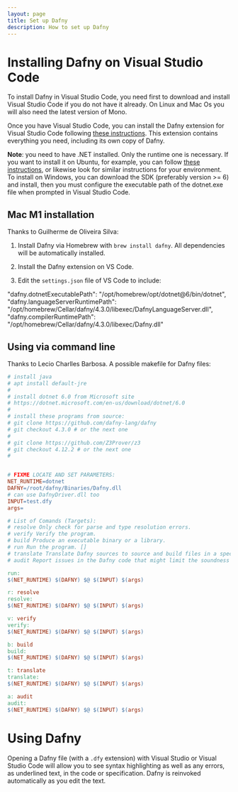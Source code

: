 ```yaml
---
layout: page
title: Set up Dafny
description: How to set up Dafny
---
```


# Installing Dafny on Visual Studio Code

To install Dafny in Visual Studio Code, you need first to download and install Visual Studio Code if you do not have it already. On Linux and Mac Os you will also need the latest version of Mono.

Once you have Visual Studio Code, you can install the Dafny extension for Visual
Studio Code following [these
instructions](https://marketplace.visualstudio.com/items?itemName=dafny-lang.ide-vscode). This
extension contains everything you need, including its own copy of Dafny.

**Note**: you need to have .NET installed. Only the runtime one is necessary. If you want to install it on Ubuntu, for example, you can follow [these instructions](https://docs.microsoft.com/en-us/dotnet/core/install/linux-ubuntu), or likewise look for similar instructions for your environment. To install on Windows, you can download the SDK (preferably version >= 6) and install, then you must configure the executable path of the dotnet.exe file when prompted in Visual Studio Code.

## Mac M1 installation

Thanks to Guilherme de Oliveira Silva:

1. Install Dafny via Homebrew with `brew install dafny`. All dependencies will be automatically installed.

2. Install the Dafny extension on VS Code.

3. Edit the `settings.json` file of VS Code to include:

"dafny.dotnetExecutablePath": "/opt/homebrew/opt/dotnet@6/bin/dotnet",
"dafny.languageServerRuntimePath": "/opt/homebrew/Cellar/dafny/4.3.0/libexec/DafnyLanguageServer.dll",
"dafny.compilerRuntimePath": "/opt/homebrew/Cellar/dafny/4.3.0/libexec/Dafny.dll"

## Using via command line

Thanks to Lecio Charlles Barbosa. A possible makefile for Dafny files:

``` makefile
# install java
# apt install default-jre
#
# install dotnet 6.0 from Microsoft site
# https://dotnet.microsoft.com/en-us/download/dotnet/6.0
#
# install these programs from source:
# git clone https://github.com/dafny-lang/dafny
# git checkout 4.3.0 # or the next one
#
# git clone https://github.com/Z3Prover/z3
# git checkout 4.12.2 # or the next one
#


# FIXME LOCATE AND SET PARAMETERS:
NET_RUNTIME=dotnet
DAFNY=/root/dafny/Binaries/Dafny.dll
# can use DafnyDriver.dll too
INPUT=test.dfy
args=

# List of Comands (Targets):
# resolve Only check for parse and type resolution errors.
# verify Verify the program.
# build Produce an executable binary or a library.
# run Run the program. []
# translate Translate Dafny sources to source and build files in a specified language.
# audit Report issues in the Dafny code that might limit the soundness claims of verification, emitting them as warnings or in a report document.

run:
$(NET_RUNTIME) $(DAFNY) $@ $(INPUT) $(args)

r: resolve
resolve:
$(NET_RUNTIME) $(DAFNY) $@ $(INPUT) $(args)

v: verify
verify:
$(NET_RUNTIME) $(DAFNY) $@ $(INPUT) $(args)

b: build
build:
$(NET_RUNTIME) $(DAFNY) $@ $(INPUT) $(args)

t: translate
translate:
$(NET_RUNTIME) $(DAFNY) $@ $(INPUT) $(args)

a: audit
audit:
$(NET_RUNTIME) $(DAFNY) $@ $(INPUT) $(args)
```

# Using Dafny

Opening a Dafny file (with a `.dfy` extension) with Visual Studio or Visual Studio Code will allow you to see syntax highlighting as well as any errors, as underlined text, in the code or specification. Dafny is reinvoked automatically as you edit the text.
